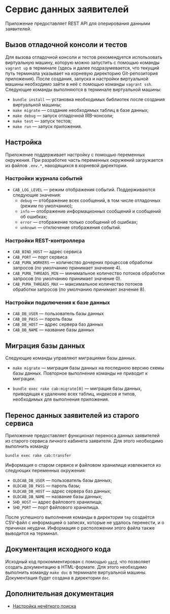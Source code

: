 # Сервис данных заявителей

Приложение предоставляет REST API для оперирования данными заявителей.

## Вызов отладочной консоли и тестов

Для вызова отладочной консоли и тестов рекомендуется использовать виртуальную
машину, которую можно запустить с помощью команды `vagrant up` в терминале
(здесь и далее подразумевается, что текущий путь терминала указывает на
корневую директорию Git-репозитория приложения). После создания, запуска и
настройки виртуальной машины необходимо зайти в неё с помощью команды
`vagrant ssh`. Следующие команды выполняются в терминале виртуальной машины:

*   `bundle install` — установка необходимых библиотек после создания
    виртуальной машины;
*   `make migrate` — создание необходимых таблиц в базе данных;
*   `make debug` — запуск отладочной IRB-консоли;
*   `make test` — запуск тестов;
*   `make run` — запуск приложения.

## Настройка

Приложение поддерживает настройку с помощью переменных окружения. При
разработке часть переменных окружений загружается из файлов `.env.*`,
находящихся в корневой директории.

### Настройки журнала событий

*   `CAB_LOG_LEVEL` — режим отображения событий. Поддерживаются следующие
    значения:
    -   `debug` — отображение всех сообщений, в том числе отладочных (режим по
        умолчанию);
    -   `info` — отображение информационных сообщений и сообщений об ошибках;
    -   `error` — отображение только сообщений об ошибках;
    -   `unknown` — отключение отображения событий.

### Настройки REST-контроллера

*   `CAB_BIND_HOST` — адрес сервиса
*   `CAB_PORT` — порт сервиса
*   `CAB_PUMA_WORKERS` — количество дочерних процессов обработки запросов (по
    умолчанию принимает значение 4).
*   `CAB_PUMA_THREADS_MIN` — минимальное количество потоков обработки запросов
    (по умолчанию принимает значение 0).
*   `CAB_PUMA_THREADS_MAX` — максимальное количество потоков обработки запросов
    (по умолчанию принимает значение 8).

### Настройки подключения к базе данных

*   `CAB_DB_USER` — пользователь базы данных
*   `CAB_DB_PASS` — пароль базы
*   `CAB_DB_HOST` — адрес сервера баз данных
*   `CAB_DB_NAME` — название базы данных

## Миграция базы данных

Следующие команды управляют миграциями базы данных.

*   `make migrate` — миграция базы данных на последнюю версию схемы базы
    данных. Повторное выполнение команды не приводит к миграции.

*   `bundle exec rake cab:migrate[0]` — миграция базы данных, приводящая
    к удалению всех таблиц, индексов и типов, необходимых для выполнения
    приложения.

## Перенос данных заявителей из старого сервиса

Приложение предоставляет функционал переноса данных заявителей из старого
сервиса личного кабинета заявителя. Для этого необходимо выполнить команду

```
bundle exec rake cab:transfer
```

Информация о старом сервисе и файловом хранилище извлекается из следующих
переменных окружения:

*   `OLDCAB_DB_USER` — пользователь базы данных;
*   `OLDCAB_DB_PASS` — пароль базы;
*   `OLDCAB_DB_HOST` — адрес сервера баз данных;
*   `OLDCAB_DB_NAME` — название базы данных;
*   `SHD_HOST` — адрес файлового хранилища;
*   `SHD_PORT` — порт файлового хранилища.

После успешного выполнения команды в директории `tmp` создаётся CSV-файл с
информацией о записях, которые не удалось перенести, и о причинах неудачи.
Информация о расположении этого файла также выводится на терминал.

## Документация исходного кода

Исходный код прокомментирован с помощью [`yard`](https://yardoc.org), что
позволяет создать документацию в HTML-формате. Для этого необходимо выполнить
команду `make doc` в терминале виртуальной машины. Документация будет создана в
директории `doc`.

## Дополнительная документация

*   [Настройка нечёткого поиска](./docs/FUZZY.md)
